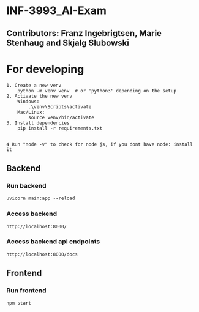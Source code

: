 # INF-3993_AI-Exam
## Contributors: Franz Ingebrigtsen, Marie Stenhaug and Skjalg Slubowski


# For developing
    1. Create a new venv
        python -m venv venv  # or 'python3' depending on the setup
    2. Activate the new venv
        Windows:
            .\venv\Scripts\activate
        Mac/Linux: 
            source venv/bin/activate
    3. Install dependencies
        pip install -r requirements.txt


    4 Run "node -v" to check for node js, if you dont have node: install it
    

## Backend

### Run backend
    uvicorn main:app --reload

### Access backend
    http://localhost:8000/

### Access backend api endpoints
    http://localhost:8000/docs


## Frontend

### Run frontend
    npm start